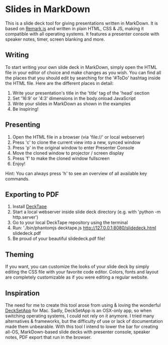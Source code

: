 # Slides in MarkDown

This is a slide deck tool for giving presentations written in MarkDown. It is based on [Remark.js](https://github.com/gnab/remark/) and written in plain HTML, CSS &amp; JS, making it compatible with all operating systems. It features a presenter console with speaker notes, timer, screen blanking and more.

## Writing 

To start writing your own slide deck in MarkDown, simply open the HTML file in your editor of choice and make changes as you wish. You can find all the places that you should edit by searching for the '#ToDo' hashtag inside the HTML file. Here are the different places in detail: 

1. Write your presentation's title in the 'title' tag of the 'head' section
2. Set '16:9' or '4:3' dimensions in the body.onload JavaScript
3. Write your slides in MarkDown as shown in the examples
4. Be inspiring!

## Presenting

1. Open the HTML file in a browser (via 'file://' or local webserver)
2. Press 'c' to clone the current view into a new, synced window
3. Press 'p' in the original window to enter Presenter Console
4. Move the cloned window to projector / screen display
5. Press 'f' to make the cloned window fullscreen
6. Enjoy!

Hint: You can always press 'h' to see an overview of all available key commands.

## Exporting to PDF

1. Install [DeckTape](https://github.com/astefanutti/decktape)
2. Start a local webserver inside slide deck directory (e.g. with 'python -m http.server')
2. Go to your local DeckTape repository using the terminal
3. Run: './bin/phantomjs decktape.js http://127.0.0.1:8080/slidedeck.html slidedeck.pdf
4. Be proud of your beautiful slidedeck.pdf file!

## Theming

If you want, you can customize the looks of your slide deck by simply editing the CSS file with your favorite code editor. Colors, fonts and layout are completely customizable as if you were editing a regular website.

## Inspiration

The need for me to create this tool arose from using & loving the wonderful [DeckSetApp](http://decksetapp.com/) for Mac. Sadly, DeckSetApp is an OSX-only app, so when switching operating systems, I could not rely on it anymore. I tried many alternatives & frameworks, but the difficulty of use or lack of documentation made them unbearable. With this tool I intend to lower the bar for creating all-OS, MarkDown-based slide decks with presenter console, speaker notes, PDF export that run in the browser.
